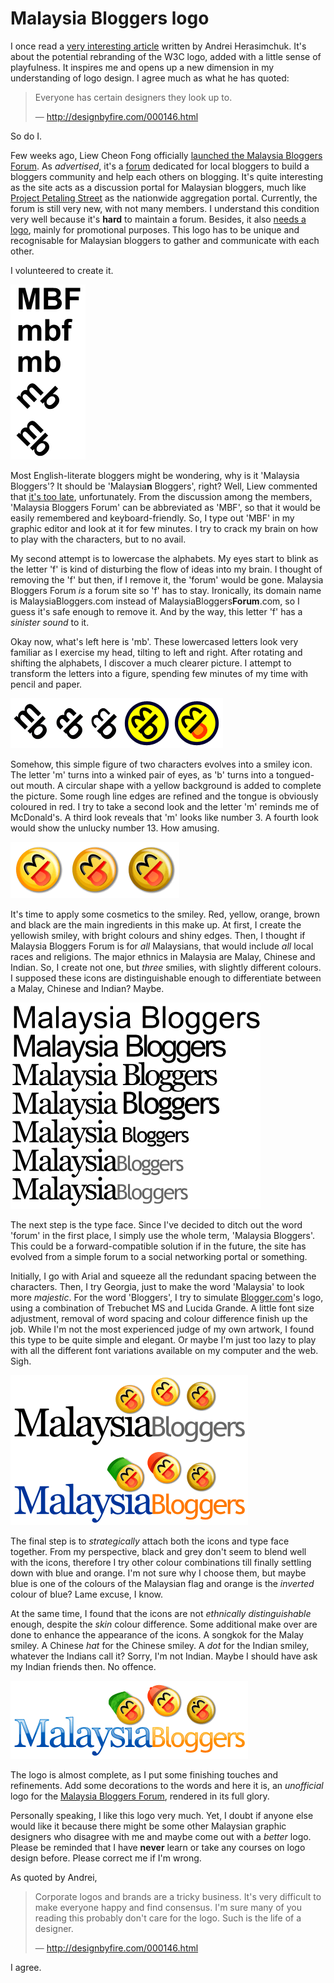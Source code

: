 Malaysia Bloggers logo
===

I once read a [very interesting article](http://designbyfire.com/000146.html "Rebranding the W3C") written by Andrei Herasimchuk. It's about the potential rebranding of the W3C logo, added with a little sense of playfulness. It inspires me and opens up a new dimension in my understanding of logo design. I agree much as what he has quoted:

> Everyone has certain designers they look up to.
>
> — <http://designbyfire.com/000146.html>

So do I.

Few weeks ago, Liew Cheon Fong officially [launched the Malaysia Bloggers Forum](http://liewcf.com/wp/archives/2005/03/malaysia-bloggers-forum-launched/ "Malaysia Bloggers Forum Launched!"). As *advertised*, it's a [forum](http://malaysiabloggers.com/ "Malaysia Bloggers Forum") dedicated for local bloggers to build a bloggers community and help each others on blogging. It's quite interesting as the site acts as a discussion portal for Malaysian bloggers, much like [Project Petaling Street](http://petalingstreet.com/) as the nationwide aggregation portal. Currently, the forum is still very new, with not many members. I understand this condition very well because it's **hard** to maintain a forum. Besides, it also [needs a logo](http://malaysiabloggers.com/showthread.php?t=11 "Malaysia Bloggers Forum logo???"), mainly for promotional purposes. This logo has to be unique and recognisable for Malaysian bloggers to gather and communicate with each other.

I volunteered to create it.

![letters 'MBF', lowercased 'mbf', 'mb' and further rotated, shifted 'mb', forming from characters to a figure](../images/artwork/logos/mbf_lowercase_mb_rotated_shifted.png)

Most English-literate bloggers might be wondering, why is it 'Malaysia Bloggers'? It should be 'Malaysia**n** Bloggers', right? Well, Liew commented that [it's too late](http://liewcf.com/wp/archives/2005/03/malaysia-bloggers-forum-launched/#comment-6813 "Too late..."), unfortunately. From the discussion among the members, 'Malaysia Bloggers Forum' can be abbreviated as 'MBF', so that it would be easily remembered and keyboard-friendly. So, I type out 'MBF' in my graphic editor and look at it for few minutes. I try to crack my brain on how to play with the characters, but to no avail.

My second attempt is to lowercase the alphabets. My eyes start to blink as the letter 'f' is kind of disturbing the flow of ideas into my brain. I thought of removing the 'f' but then, if I remove it, the 'forum' would be gone. Malaysia Bloggers Forum *is* a forum site so 'f' has to stay. Ironically, its domain name is MalaysiaBloggers.com instead of MalaysiaBloggers**Forum**.com, so I guess it's safe enough to remove it. And by the way, this letter 'f' has a *sinister sound* to it.

Okay now, what's left here is 'mb'. These lowercased letters look very familiar as I exercise my head, tilting to left and right. After rotating and shifting the alphabets, I discover a much clearer picture. I attempt to transform the letters into a figure, spending few minutes of my time with pencil and paper.

![letters 'mb' evolving into a smiley with winked eyes and tongued-out mouth](../images/artwork/logos/mb_smiley_wink_tongue.png)

Somehow, this simple figure of two characters evolves into a smiley icon. The letter 'm' turns into a winked pair of eyes, as 'b' turns into a tongued-out mouth. A circular shape with a yellow background is added to complete the picture. Some rough line edges are refined and the tongue is obviously coloured in red. I try to take a second look and the letter 'm' reminds me of McDonald's. A third look reveals that 'm' looks like number 3. A fourth look would show the unlucky number 13. How amusing.

![three smileys, applied with cosmetics, featuring the major ethnics in Malaysia which are Chinese, Malay and Indian](../images/artwork/logos/mb_smileys_cosmetics_chinese_malay_indian.png)

It's time to apply some cosmetics to the smiley. Red, yellow, orange, brown and black are the main ingredients in this make up. At first, I create the yellowish smiley, with bright colours and shiny edges. Then, I thought if Malaysia Bloggers Forum is for *all* Malaysians, that would include *all* local races and religions. The major ethnics in Malaysia are Malay, Chinese and Indian. So, I create not one, but *three* smilies, with slightly different colours. I supposed these icons are distinguishable enough to differentiate between a Malay, Chinese and Indian? Maybe.

!['Malaysia Bloggers' texts evolving through different font variations, text sizes and colour manipulation](../images/artwork/logos/malaysia_bloggers_texts_arial_georgia_trebuchet_ms_lucida_grande.png)

The next step is the type face. Since I've decided to ditch out the word 'forum' in the first place, I simply use the whole term, 'Malaysia Bloggers'. This could be a forward-compatible solution if in the future, the site has evolved from a simple forum to a social networking portal or something.

Initially, I go with Arial and squeeze all the redundant spacing between the characters. Then, I try Georgia, just to make the word 'Malaysia' to look more *majestic*. For the word 'Bloggers', I try to simulate [Blogger.com](http://blogger.com/)'s logo, using a combination of Trebuchet MS and Lucida Grande. A little font size adjustment, removal of word spacing and colour difference finish up the job. While I'm not the most experienced judge of my own artwork, I found this type to be quite simple and elegant. Or maybe I'm just too lazy to play with all the different font variations available on my computer and the web. Sigh.

![two 'Malaysia Bloggers' logos, one is quite plain, the other is further improved with more colours on the text and decorations on the smileys](../images/artwork/logos/malaysia_bloggers_plain_text_colours_smiley_decorations.png)

The final step is to *strategically* attach both the icons and type face together. From my perspective, black and grey don't seem to blend well with the icons, therefore I try other colour combinations till finally settling down with blue and orange. I'm not sure why I choose them, but maybe blue is one of the colours of the Malaysian flag and orange is the *inverted* colour of blue? Lame excuse, I know.

At the same time, I found that the icons are not *ethnically distinguishable* enough, despite the *skin* colour difference. Some additional make over are done to enhance the appearance of the icons. A <span lang="ms">songkok</span> for the Malay smiley. A Chinese *hat* for the Chinese smiley. A *dot* for the Indian smiley, whatever the Indians call it? Sorry, I'm not Indian. Maybe I should have ask my Indian friends then. No offence.

![the 'Malaysia Bloggers' logo designed, refined and rendered in its full glory](../images/artwork/logos/malaysia_bloggers_designed_refined_rendered_glory.png)

The logo is almost complete, as I put some finishing touches and refinements. Add some decorations to the words and here it is, an *unofficial* logo for the [Malaysia Bloggers Forum](http://malaysiabloggers.com/), rendered in its full glory.

Personally speaking, I like this logo very much. Yet, I doubt if anyone else would like it because there might be some other Malaysian graphic designers who disagree with me and maybe come out with a *better* logo. Please be reminded that I have **never** learn or take any courses on logo design before. Please correct me if I'm wrong.

As quoted by Andrei,

> Corporate logos and brands are a tricky business. It's very difficult to make everyone happy and find consensus. I'm sure many of you reading this probably don't care for the logo. Such is the life of a designer.
>
> — <http://designbyfire.com/000146.html>

I agree.